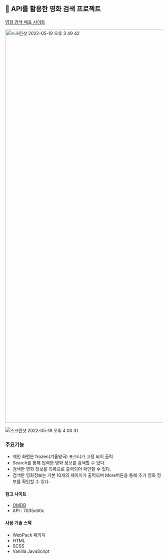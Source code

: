 ## 🎥 API를 활용한 영화 검색 프로젝트

[영화 검색 배포 사이트](https://amazing-sunflower-bb87c0.netlify.app)

<img width="1258" alt="스크린샷 2022-05-19 오후 3 49 42" src="https://user-images.githubusercontent.com/102017296/169228498-d65db5ee-2ea4-4caa-b4e4-c83c6000728a.png">

![스크린샷 2022-05-19 오후 4 00 31](https://user-images.githubusercontent.com/102017296/169230366-f0418750-1b99-4535-9f96-bbf15e30a48b.png)

### 주요기능

- 메인 화면은 frozen(겨울왕국) 포스터가 고정 되어 출력
- Search를 통해 입력한 영화 정보를 검색할 수 있다.
- 검색한 영화 정보를 목록으로 출력되어 확인할 수 있다.
- 검색한 영화정보는 기본 10개의 페이지가 출력되며 More버튼을 통해 추가 영화 정보를 확인할 수 있다.

#### 참고 사이트

- [OMDB](http://www.omdbapi.com/)
- API : 7035c60c

#### 사용 기술 스택

- WebPack 패키지
- HTML
- SCSS
- Vanilla JavaScript
